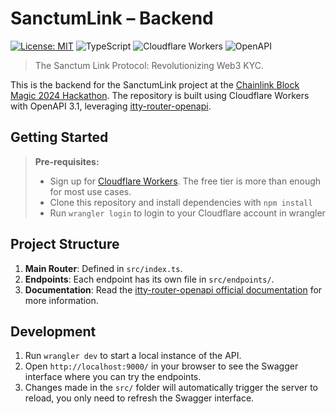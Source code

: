 
# SanctumLink – Backend

[![License: MIT](https://img.shields.io/badge/License-MIT-yellow.svg)](https://opensource.org/licenses/MIT)
![TypeScript](https://img.shields.io/badge/Typescript-blue)
![Cloudflare Workers](https://img.shields.io/badge/Cloudflare_Workers-orange)
![OpenAPI](https://img.shields.io/badge/OpenAPI-3.1-brightgreen)

> The Sanctum Link Protocol: Revolutionizing Web3 KYC.

This is the backend for the SanctumLink project at the [Chainlink Block Magic 2024 Hackathon](https://chain.link/hackathon). The repository is built using Cloudflare Workers with OpenAPI 3.1, leveraging [itty-router-openapi](https://github.com/cloudflare/itty-router-openapi).

## Getting Started

> **Pre-requisites:**
>
> - Sign up for [Cloudflare Workers](https://workers.dev). The free tier is more than enough for most use cases.
> - Clone this repository and install dependencies with `npm install`
> - Run `wrangler login` to login to your Cloudflare account in wrangler

## Project Structure

1. **Main Router**: Defined in `src/index.ts`.
2. **Endpoints**: Each endpoint has its own file in `src/endpoints/`.
3. **Documentation**: Read the [itty-router-openapi official documentation](https://cloudflare.github.io/itty-router-openapi/) for more information.

## Development

1. Run `wrangler dev` to start a local instance of the API.
2. Open `http://localhost:9000/` in your browser to see the Swagger interface where you can try the endpoints.
3. Changes made in the `src/` folder will automatically trigger the server to reload, you only need to refresh the Swagger interface.
